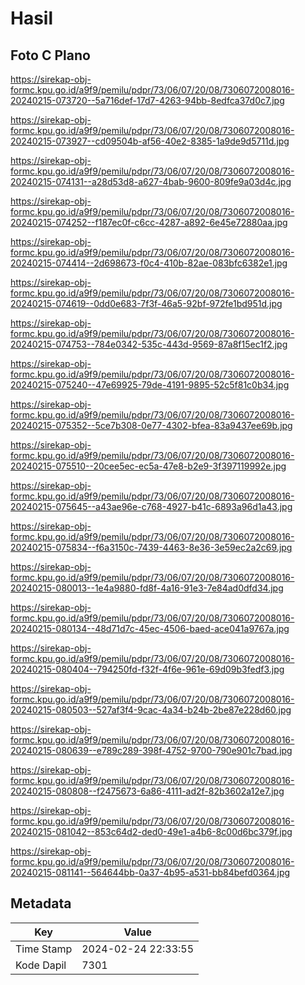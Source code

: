 # Hasil

## Foto C Plano

https://sirekap-obj-formc.kpu.go.id/a9f9/pemilu/pdpr/73/06/07/20/08/7306072008016-20240215-073720--5a716def-17d7-4263-94bb-8edfca37d0c7.jpg

https://sirekap-obj-formc.kpu.go.id/a9f9/pemilu/pdpr/73/06/07/20/08/7306072008016-20240215-073927--cd09504b-af56-40e2-8385-1a9de9d5711d.jpg

https://sirekap-obj-formc.kpu.go.id/a9f9/pemilu/pdpr/73/06/07/20/08/7306072008016-20240215-074131--a28d53d8-a627-4bab-9600-809fe9a03d4c.jpg

https://sirekap-obj-formc.kpu.go.id/a9f9/pemilu/pdpr/73/06/07/20/08/7306072008016-20240215-074252--f187ec0f-c6cc-4287-a892-6e45e72880aa.jpg

https://sirekap-obj-formc.kpu.go.id/a9f9/pemilu/pdpr/73/06/07/20/08/7306072008016-20240215-074414--2d698673-f0c4-410b-82ae-083bfc6382e1.jpg

https://sirekap-obj-formc.kpu.go.id/a9f9/pemilu/pdpr/73/06/07/20/08/7306072008016-20240215-074619--0dd0e683-7f3f-46a5-92bf-972fe1bd951d.jpg

https://sirekap-obj-formc.kpu.go.id/a9f9/pemilu/pdpr/73/06/07/20/08/7306072008016-20240215-074753--784e0342-535c-443d-9569-87a8f15ec1f2.jpg

https://sirekap-obj-formc.kpu.go.id/a9f9/pemilu/pdpr/73/06/07/20/08/7306072008016-20240215-075240--47e69925-79de-4191-9895-52c5f81c0b34.jpg

https://sirekap-obj-formc.kpu.go.id/a9f9/pemilu/pdpr/73/06/07/20/08/7306072008016-20240215-075352--5ce7b308-0e77-4302-bfea-83a9437ee69b.jpg

https://sirekap-obj-formc.kpu.go.id/a9f9/pemilu/pdpr/73/06/07/20/08/7306072008016-20240215-075510--20cee5ec-ec5a-47e8-b2e9-3f397119992e.jpg

https://sirekap-obj-formc.kpu.go.id/a9f9/pemilu/pdpr/73/06/07/20/08/7306072008016-20240215-075645--a43ae96e-c768-4927-b41c-6893a96d1a43.jpg

https://sirekap-obj-formc.kpu.go.id/a9f9/pemilu/pdpr/73/06/07/20/08/7306072008016-20240215-075834--f6a3150c-7439-4463-8e36-3e59ec2a2c69.jpg

https://sirekap-obj-formc.kpu.go.id/a9f9/pemilu/pdpr/73/06/07/20/08/7306072008016-20240215-080013--1e4a9880-fd8f-4a16-91e3-7e84ad0dfd34.jpg

https://sirekap-obj-formc.kpu.go.id/a9f9/pemilu/pdpr/73/06/07/20/08/7306072008016-20240215-080134--48d71d7c-45ec-4506-baed-ace041a9767a.jpg

https://sirekap-obj-formc.kpu.go.id/a9f9/pemilu/pdpr/73/06/07/20/08/7306072008016-20240215-080404--794250fd-f32f-4f6e-961e-69d09b3fedf3.jpg

https://sirekap-obj-formc.kpu.go.id/a9f9/pemilu/pdpr/73/06/07/20/08/7306072008016-20240215-080503--527af3f4-9cac-4a34-b24b-2be87e228d60.jpg

https://sirekap-obj-formc.kpu.go.id/a9f9/pemilu/pdpr/73/06/07/20/08/7306072008016-20240215-080639--e789c289-398f-4752-9700-790e901c7bad.jpg

https://sirekap-obj-formc.kpu.go.id/a9f9/pemilu/pdpr/73/06/07/20/08/7306072008016-20240215-080808--f2475673-6a86-4111-ad2f-82b3602a12e7.jpg

https://sirekap-obj-formc.kpu.go.id/a9f9/pemilu/pdpr/73/06/07/20/08/7306072008016-20240215-081042--853c64d2-ded0-49e1-a4b6-8c00d6bc379f.jpg

https://sirekap-obj-formc.kpu.go.id/a9f9/pemilu/pdpr/73/06/07/20/08/7306072008016-20240215-081141--564644bb-0a37-4b95-a531-bb84befd0364.jpg


## Metadata

| Key        | Value               |
| ---------- | ------------------- |
| Time Stamp | 2024-02-24 22:33:55 |
| Kode Dapil | 7301                |



